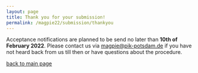 ```yaml
---
layout: page
title: Thank you for your submission!
permalink: /magpie22/submission/thankyou
---
```


Acceptance notifications are planned to be send no later than **10th of February 2022**. Please contact us via <magpie@pik-potsdam.de> if you have not heard back from us till then or have questions about the procedure.

[back to main page](../../index.html)

